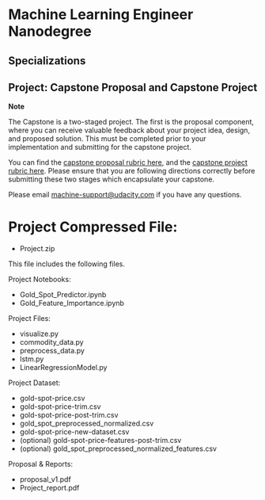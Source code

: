 # Machine Learning Engineer Nanodegree
## Specializations
## Project: Capstone Proposal and Capstone Project

**Note**

The Capstone is a two-staged project. The first is the proposal component, where you can receive valuable feedback about your project idea, design, and proposed solution. This must be completed prior to your implementation and submitting for the capstone project. 

You can find the [capstone proposal rubric here](https://review.udacity.com/#!/rubrics/410/view), and the [capstone project rubric here](https://review.udacity.com/#!/rubrics/108/view). Please ensure that you are following directions correctly before submitting these two stages which encapsulate your capstone.

Please email [machine-support@udacity.com](mailto:machine-support@udacity.com) if you have any questions.

# Project Compressed File:
- Project.zip

This file includes the following files.

Project Notebooks:
- Gold_Spot_Predictor.ipynb
- Gold_Feature_Importance.ipynb

Project Files:
- visualize.py
- commodity_data.py
- preprocess_data.py
- lstm.py
- LinearRegressionModel.py

Project Dataset:
- gold-spot-price.csv
- gold-spot-price-trim.csv
- gold-spot-price-post-trim.csv
- gold_spot_preprocessed_normalized.csv
- gold-spot-price-new-dataset.csv
- (optional) gold-spot-price-features-post-trim.csv
- (optional) gold_spot_preprocessed_normalized_features.csv

Proposal & Reports:
- proposal_v1.pdf
- Project_report.pdf

